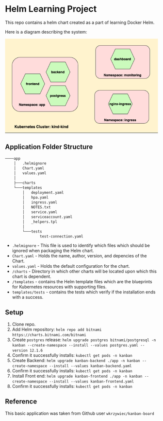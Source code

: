 # Helm Learning Project
This repo contains a helm chart created as a part of learning Docker Helm.

Here is a diagram describing the system:

![HelmApplicationDiagram](HelmApplicationDiagram.png "Helm Chart System Architecture.")



## Application Folder Structure
```
────app
    │   .helmignore
    │   Chart.yaml
    │   values.yaml
    │
    ├───charts
    └───templates
        │   deployment.yaml
        │   hpa.yaml
        │   ingress.yaml
        │   NOTES.txt
        │   service.yaml
        │   serviceaccount.yaml
        │   _helpers.tpl
        │
        └───tests
                test-connection.yaml
```

* `.helmignore` - This file is used to identify which files which should be
  ignored when packaging the Helm chart.
* `Chart.yaml` - Holds the name, author, version, and depencies of the Chart.
* `values.yaml` - Holds the default configuration for the chart.
* `/charts` - Directory in which other charts will be located upon which this
  chart is dependent. 
* `/templates` - contains the Helm template files which are the blueprints for
  Kubernetes resources with supporting files. 
* `templates/tests` - contains the tests which verify if the installation ends
  with a success.

## Setup
1. Clone repo. 
2. Add Helm repository: 
`helm repo add bitnami https://charts.bitnami.com/bitnami`
3. Create `postgres` release: 
`helm upgrade postgres bitnami/postgresql -n kanban --create-namespace --install --values postgres.yaml --version 12.1.6`
4. Confirm it successfully installs: 
`kubectl get pods -n kanban`
5. Create Backend: 
`helm upgrade kanban-backend ./app -n kanban --create-namespace --install --values kanban-backend.yaml`
6. Confirm it successfully installs: 
`kubectl get pods -n kanban`
7. Install Front end: 
`helm upgrade kanban-frontend ./app -n kanban --create-namespace --install --values kanban-frontend.yaml`
8. Confirm it successfully installs: 
`kubectl get pods -n kanban`


## Reference
This basic application was taken from Github user `wkrzywiec/kanban-board`
